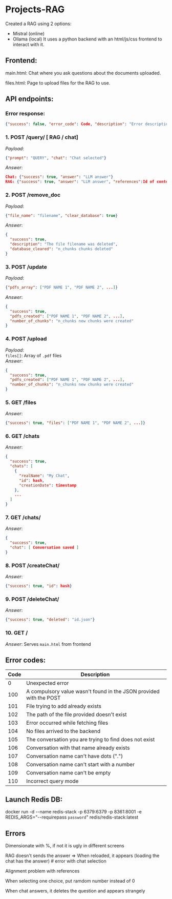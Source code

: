 # Projects-RAG
Created a RAG using 2 options:
- Mistral (online)
- Ollama (local)
It uses a python backend with an html/js/css frontend to interact with it.

## Frontend:
main.html: Chat where you ask questions about the documents uploaded.

files.html: Page to upload files for the RAG to use.

## API endpoints:

### Error response:
```json
{"success": false, "error_code": Code, "description": "Error description"}
```

### 1. POST /query/<queryMode> [ RAG / chat]
*Payload*: 
```json
{"prompt": "QUERY", "chat": "Chat selected"}
```
*Answer*: 
```json
Chat: {"success": true, "answer": "LLM answer"}
RAG: {"success": true, "answer": "LLM answer", "references":Id of context peices, "reference_text":Context pieces text}
```

### 2. POST /remove_doc  
*Payload*:  
```json
{"file_name": "filename", "clear_database": true}
```
*Answer*:  
```json
{
  "success": true,
  "description": "The file filename was deleted",
  "database_cleared": "n_chunks chunks deleted"
}
```

### 3. POST /update  
*Payload*:  
```json
{"pdfs_array": ["PDF NAME 1", "PDF NAME 2", ...]}
```
*Answer*:  
```json
{
  "success": true,
  "pdfs_created": ["PDF NAME 1", "PDF NAME 2", ...],
  "number_of_chunks": "n_chunks new chunks were created"
}
```

### 4. POST /upload  
*Payload*:  
`files[]`: Array of `.pdf` files  
*Answer*:  
```json
{
  "success": true,
  "pdfs_created": ["PDF NAME 1", "PDF NAME 2", ...],
  "number_of_chunks": "n_chunks new chunks were created"
}
```

### 5. GET /files  
*Answer*:  
```json
{"success": true, "files": ["PDF NAME 1", "PDF NAME 2", ...]}
```

### 6. GET /chats  
*Answer*:  
```json
{
  "success": true,
  "chats": [
    {
      "realName": "My Chat",
      "id": hash,
      "creationDate": timestamp
    },
    ...
  ]
}
```

### 7. GET /chats/<id>  
*Answer*:  
```json
{
  "success": true,
  "chat": [ Conversation saved ]
}
```

### 8. POST /createChat/<name>  
*Answer*:  
```json
{"success": true, "id": hash}
```

### 9. POST /deleteChat/<name>  
*Answer*:  
```json
{"success": true, "deleted": "id.json"}
```

### 10. GET /  
*Answer*: Serves `main.html` from frontend

## Error codes:

| Code | Description |
|------|-------------|
| 0    | Unexpected error |
| 100  | A compulsory value wasn't found in the JSON provided with the POST |
| 101  | File trying to add already exists |
| 102  | The path of the file provided doesn't exist |
| 103  | Error occurred while fetching files |
| 104  | No files arrived to the backend |
| 105  | The conversation you are trying to find does not exist |
| 106  | Conversation with that name already exists |
| 107  | Conversation name can't have dots (".") |
| 108  | Conversation name can't start with a number |
| 109  | Conversation name can't be empty |
| 110  | Incorrect query mode |

##  Launch Redis DB:
docker run -d --name redis-stack -p 6379:6379 -p 8361:8001 -e REDIS_ARGS="--requirepass `password`" redis/redis-stack:latest



## Errors
Dimensionate with %, if not it is ugly in different screens

RAG doesn't sends the answer => When reloaded, it appears (loading the chat has the answer) # error with chat selection

Alignment problem with references

When selecting one choice, put ramdom number instead of 0

When chat answers, it deletes the question and appears strangely